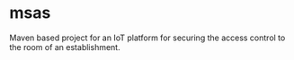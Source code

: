# msas
Maven based project for an IoT platform for securing the access control to the room of an establishment.
